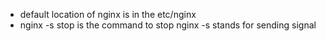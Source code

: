 * default location of nginx is in the etc/nginx
* nginx -s stop is the command to stop nginx -s stands for sending signal
